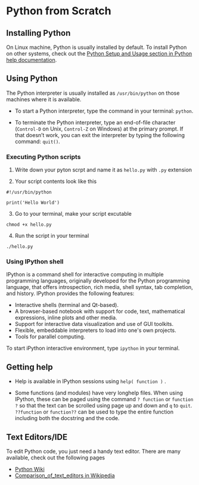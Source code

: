 # Python from Scratch

## Installing Python

On Linux machine, Python is usually installed by default. To install Python on other systems, check out the [Python Setup and Usage section in Python help documentation](https://docs.python.org/2.7/using/index.html).

## Using Python

The Python interpreter is usually installed as `/usr/bin/python` on those machines where it is available.

- To start a Python interpreter, type the command in your terminal: `python`.

- To terminate the Python interpreter, type an end-of-file character (`Control-D` on Unix, `Control-Z` on Windows) at the primary prompt. If that doesn’t work, you can exit the interpreter by typing the following command: `quit()`.

### Executing Python scripts

1. Write down your pyton scrpt and name it as `hello.py` with `.py` extension

2. Your script contents look like this 

```
#!/usr/bin/python

print('Hello World')
```

3. Go to your terminal, make your script excutable

```
chmod +x hello.py
```

4. Run the script in your terminal

```
./hello.py
```

### Using IPython shell

IPython is a command shell for interactive computing in multiple programming languages, originally developed for the Python programming language, that offers introspection, rich media, shell syntax, tab completion, and history. IPython provides the following features:

- Interactive shells (terminal and Qt-based).
- A browser-based notebook with support for code, text, mathematical expressions, inline plots and other media.
- Support for interactive data visualization and use of GUI toolkits.
- Flexible, embeddable interpreters to load into one's own projects.
- Tools for parallel computing.


To start iPython interactive environment, type `ipython` in your terminal.

## Getting help

- Help is available in IPython sessions using `help( function )` . 

- Some functions (and modules) have very longhelp files. When using IPython, these can be paged using the command `? function` or `function ?` so that the text can be scrolled using page up and down and `q` to `quit`. `??function` or `function??` can be used to type the entire function including both the docstring and the code.


## Text Editors/IDE

To edit Python code, you just need a handy text editor. There are many available, check out the following pages 

- [Python Wiki](https://wiki.python.org/moin/PythonEditors)
- [Comparison_of_text_editors in Wikipedia](https://en.wikipedia.org/wiki/Comparison_of_text_editors)
